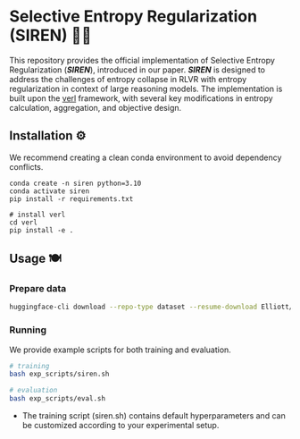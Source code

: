 # Selective Entropy Regularization (SIREN) 🧜‍♀️

This repository provides the official implementation of Selective Entropy Regularization (***SIREN***), introduced in our paper.
***SIREN*** is designed to address the challenges of entropy collapse in RLVR with entropy regularization in context of large reasoning models.
The implementation is built upon the [verl](https://github.com/volcengine/verl) framework, with several key modifications in entropy calculation, aggregation, and objective design.

## Installation ⚙️

We recommend creating a clean conda environment to avoid dependency conflicts.

```
conda create -n siren python=3.10
conda activate siren
pip install -r requirements.txt

# install verl
cd verl
pip install -e .
```


## Usage 🍽️

### Prepare data

```bash
huggingface-cli download --repo-type dataset --resume-download Elliott/Openr1-Math-46k-8192 --local-dir data
```

### Running

We provide example scripts for both training and evaluation.

```bash
# training
bash exp_scripts/siren.sh

# evaluation
bash exp_scripts/eval.sh

```

- The training script (siren.sh) contains default hyperparameters and can be customized according to your experimental setup. 

